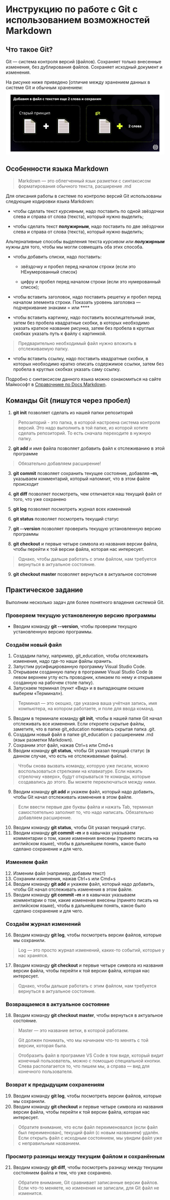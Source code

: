 # Инструкцию по работе с Git с использованием возможностей Markdown #

## Что такое Git? ##

Git — система контроля версий (файлов). Сохраняет только внесенные изменения, без дублирования файлов. Сохраняет исходный документ и изменения.

На рисунке ниже приведено [отличие между хранением данных в системе Git и обычным хранением: ![Отличие между хранением данных в системе Git и обычным хранением](Git_принцип.jpg)

## Особенности языка Markdown ##

> Markdown — это облегченный язык разметки с синтаксисом форматирования обычного текста, расширение .md

Для описания работы в системе по контролю версий Git использованы следующие кодировки языка Markdown:

* чтобы сделать текст *курсивным*, надо поставить по одной звёздочки слева и справа от слова (текста), который нужно выделить;

* чтобы сделать текст **полужирным**, надо поставить по две звёздочки слева и справа от слова (текста), который нужно выделить;

Альтернативные способы выделения текста _курсивом или **полужирным**_ нужны для того, чтобы мы могли совмещать оба этих способа.

* чтобы добавить списки, надо поставить:

  * звёздочку и пробел перед началом строки (если это НЕнумерованный список)
  
  * цифру и пробел перед началом строки (если это нумерованный список);

* чтобы вставить заголовок, надо поставить решетку и пробел перед началом элемента строки. Показать уровень заголовка — подчеркивание знаками = или ****

* чтобы вставить картинку, надо поставить восклицательный знак, затем без пробела квадратные скобки, в которых необходимо указать краткое название рисунка, затем без пробела в круглых скобках указать путь к файлу c картинкой.

>Предварительно необходимый файл нужно вложить в отслеживаемую папку.

* чтобы вставить ссылку, надо поставить квадратные скобки, в которых необходимо кратко описать содержимое ссылки, затем без пробела в круглых скобках указать саму ссылку.

Подробно с синтаксисом данного языка можно ознакомиться на сайте Майкософт в [Справочнике по Docs Markdown](https://docs.microsoft.com/ru-ru/contribute/markdown-reference).

## Команды Git (пишутся через пробел) ##
1. **git init** позволяет сделать из нашей папки репозиторий

>Репозиторий - это папка, в которой настроена система контроля версий. Это надо выполнить в той папке, из которой хотите сделать репозиторий. То есть сначала переходите в нужную папку.

2. **git add** и имя файла позволяет добавить файл к отслеживанию в этой программе

>Обязательно добавляем расширение!

3. **git commit** позволяет сохранить текущее состояние, добавляя **–m,** указываем комментарий, который напомнит, что в этом файле происходит

4. **git diff** позволяет посмотреть, чем отличается наш текущий файл от того, что уже сохранено

5. **git log** позволяет посмотреть журнал всех изменений

6. **git status** позволяет посмотреть текущий статус

7. **git --version** позволяет проверить текущую установленную версию программы
8. **git checkout** и первые четыре символа из названия версии файла, чтобы перейти к той версии файла, которая нас интересует.

>Однако, чтобы дальше работать с этим файлом, нам требуется вернуться в актуальное состояние.

9. **git checkout master** позволяет вернуться в актуальное состояние

## Практическое задание ##
 Выполним несколько задач для более понятного владения системой Git.

### Проверяем текущую установленную версию программы ###
  * Вводим команду **git --version**, чтобы проверим текущую установленную версию программы.

### Создаём новый файл ###
1. Создадим папку, например, git_education, чтобы отслеживать изменения, надо где-то наши файлы хранить.
2. Запустим русифицированную программу Visual Studio Code.
3. Открываем созданную папку в программе Visual Studio Code (в левом верхнем углу есть проводник, кликаем по нему и открываем созданную на рабочем столе папку).
4. Запускаем терминал (пункт «Вид» и в выпадающем окошке выберем «Терминал»).
> Терминал — это окошко, где указана ваша учётная запись, имя компьютера, на котором работаете, и поле для ввода команд.
5. Вводим в терминале команду **git init**, чтобы в нашей папке Git начал отслеживать все изменения.
Если откроете скрытые файлы, заметите, что в папке git_education появилась скрытая папка .git.
6. Создадим новый файл в папке git_education с расширением .md (язык разметки Markdown).
7. Сохраним этот файл, нажав Ctrl+s или Cmd+s
8.	Вводим команду **git status**, чтобы Git указал текущий статус (в данном случае, что есть не отслеживаемые файлы).
> Чтобы снова вызвать команду, которую уже писали, можно воспользоваться стрелками на клавиатуре. Если нажать стрелочку «вверх», будут открываться те команды, которые создавались до этого. Вы можете переключаться между
ними.
9.	Вводим команду **git add** и укажем файл, который надо добавить, чтобы Git начал отслеживать изменения в этом файле.
> Если ввести первые две буквы файла и нажать Tab, терминал самостоятельно заполнит то, что надо написать. Обязательно добавляем расширение.
10.	Вводим команду **git status**, чтобы Git указал текущий статус.
11.	Вводим команду **git commit –m** и в кавычках указываем комментарии о том, какие изменения внесены (принято писать на английском языке), чтобы в дальнейшем понять, какое было сделано сохранение и для чего.

### Изменяем файл ###
12.	Изменим файл (например, добавим текст)
13.	Сохраним изменения, нажав Ctrl+s или Cmd+s
14.	Вводим команду **git add** и укажем файл, который надо добавить, чтобы Git начал отслеживать изменения в этом файле.
15.	Вводим команду **git commit –m** и в кавычках указываем комментарии о том, какие изменения внесены (принято писать на английском языке), чтобы в дальнейшем понять, какое было сделано сохранение и для чего.

### Создаём журнал изменений ###
16.	Вводим команду **git log**, чтобы посмотреть версии файлов, которые мы сохранили.
> Log — это просто журнал изменений, каких-то событий, которые у нас
хранятся.
17.	Вводим команду **git checkout** и первые четыре символа из названия версии файла, чтобы перейти к той версии файла, которая нас интересует.
> Однако, чтобы дальше работать с этим файлом, нам требуется вернуться в актуальное состояние.

### Возвращаемся в актуальное состояние ###
18.	Вводим команду **git checkout master**, чтобы вернуться в актуальное состояние.
>Master — это название ветки, в которой работаем.

>Git должен понимать, что мы начинаем что-то менять с той версии, которая была.

>Отобразить файл в программе VS Code в том виде, который видит конечный пользователь, можно с помощью специальной кнопки. Слева располагается то, что пишем мы, а справа — вид для конечного пользователя.

### Возврат к предыдущим сохранениям ###
19.	Вводим команду **git log**, чтобы посмотреть версии файлов, которые мы сохранили.
20.	Вводим команду **git checkout** и первые четыре символа из названия версии файла, чтобы перейти к той версии файла, которая нас интересует.
> Обратите внимание, что если файл переименовался (если файл был переименован), текущий файл (с новым названием) удалён. Если открыть файл с исходным состоянием, мы увидим файл уже с неправильным названием.

### Просмотр разницы между текущим файлом и сохранённым ###
21.	Вводим команду **git diff**, чтобы посмотреть разницу между текущим состоянием файла и тем, что уже сохранено.
> Обратите внимание, Git сравнивает записанные версии файлов. Если что-то меняете, но изменения не записали, для Git файл не изменится.